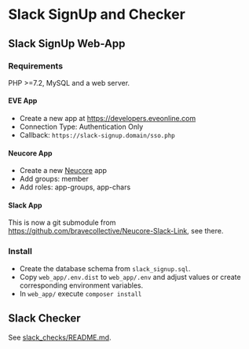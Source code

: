 # Slack SignUp and Checker

## Slack SignUp Web-App
 
### Requirements

PHP >=7.2, MySQL and a web server.

#### EVE App

- Create a new app at https://developers.eveonline.com
- Connection Type: Authentication Only
- Callback: `https://slack-signup.domain/sso.php`

#### Neucore App

- Create a new [Neucore](https://github.com/bravecollective/brvneucore) app
- Add groups: member
- Add roles: app-groups, app-chars

#### Slack App

This is now a git submodule from https://github.com/bravecollective/Neucore-Slack-Link, see there.

### Install

- Create the database schema from `slack_signup.sql`.
- Copy `web_app/.env.dist` to `web_app/.env` and adjust values or create corresponding environment variables.
- In `web_app/` execute `composer install`

## Slack Checker

See [slack_checks/README.md](slack_checks/README.md).
